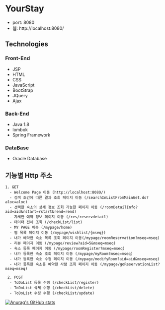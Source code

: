 YourStay
=============

* port: 8080 
* 웹: http://localhost:8080/

## Technologies
### Front-End
* JSP
* HTML
* CSS
* JavaScript
* BootStrap
* JQuery
* Ajax
### Back-End
* Java 1.8
* lombok
* Spring Framework
### DataBase
* Oracle Database

## 기능별 Http 주소
    1. GET
      - Welcome Page 이동 (http://localhost:8080/)
      - 검색 조건에 따른 결과 조회 페이지 이동 (/searchInListFromMainGet.do?aloc=aloc)
      - 선택한 숙소의 상세 정보 조회 가능한 페이지 이동 (/roomDetailInfo?aid=aid&rstart=rstart&rend=rend) 
      - 자세한 예약 정보 페이지 이동 (/res/reservdetail)
      - 데이터 전체 조회 (/checkList/list)
      - MY PAGE 이동 (/mypage/home)
      - 찜 목록 페이지 이동 (/mypage/wishlist/{mseq})
      - 내가 예약한 숙소 목록 조회 페이지 이동(/mypage/roomReservation?mseq=mseq)
      - 리뷰 페이지 이동 (/mypage/review?aid=5&mseq=mseq)
      - 숙소 등록 페이지 이동 (/mypage/roomRegister?mseq=mseq)
      - 내가 등록한 숙소 조회 페이지 이동 (/mypage/myRoom?mseq=mseq)
      - 내가 등록한 숙소 수정 페이지 이동 (/mypage/modifyRoom?aid=aid&mseq=mseq)
      - 내가 등록한 숙소를 예약한 사람 조회 페이지 이동 (/mypage/goReservationList?mseq=mseq)
      
     2. POST
      - ToDoList 등록 수행 (/checkList/register)
      - ToDoList 삭제 수행 (/checkList/delete) 
      - ToDoList 수정 수행 (/checkList/update)
[![Anurag's GitHub stats](https://github-readme-stats.vercel.app/api?username=macaronhj)](https://github.com/anuraghazra/github-readme-stats)
